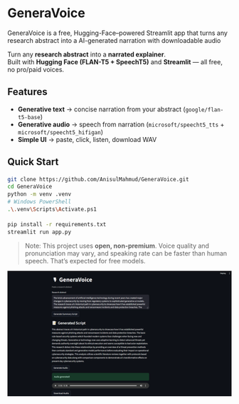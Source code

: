 #  GeneraVoice
GeneraVoice is a free, Hugging-Face–powered Streamlit app that turns any research abstract into a AI-generated narration with downloadable audio

Turn any **research abstract** into a **narrated explainer**.  
Built with **Hugging Face (FLAN-T5 + SpeechT5)** and **Streamlit** — all free, no pro/paid voices.

## Features
- **Generative text** → concise narration from your abstract (`google/flan-t5-base`)
- **Generative audio** → speech from narration (`microsoft/speecht5_tts` + `microsoft/speecht5_hifigan`)
- **Simple UI** → paste, click, listen, download WAV


## Quick Start

```bash
git clone https://github.com/AnisulMahmud/GeneraVoice.git
cd GeneraVoice
python -m venv .venv
# Windows PowerShell
.\.venv\Scripts\Activate.ps1

pip install -r requirements.txt
streamlit run app.py
```


>  Note: This project uses **open, non-premium**. Voice quality and pronunciation may vary, and speaking rate can be faster than human speech. That’s expected for free models.

![alt text](image-1.png)